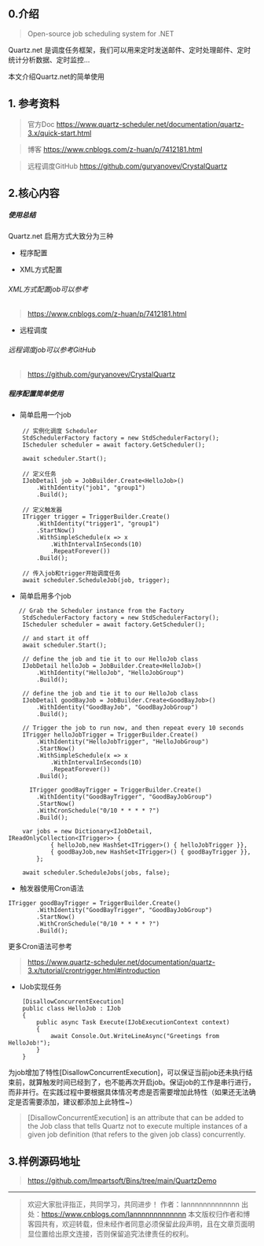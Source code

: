 



## 0.介绍
> Open-source job scheduling system for .NET

Quartz.net 是调度任务框架，我们可以用来定时发送邮件、定时处理邮件、定时统计分析数据、定时监控...

本文介绍Quartz.net的简单使用

## 1. 参考资料
> 官方Doc https://www.quartz-scheduler.net/documentation/quartz-3.x/quick-start.html

> 博客 https://www.cnblogs.com/z-huan/p/7412181.html

> 远程调度GitHub https://github.com/guryanovev/CrystalQuartz



## 2.核心内容
##### 使用总结
Quartz.net 启用方式大致分为三种
- 程序配置

- XML方式配置


###### XML方式配置job可以参考
>  https://www.cnblogs.com/z-huan/p/7412181.html

- 远程调度

###### 远程调度job可以参考GitHub
>  https://github.com/guryanovev/CrystalQuartz


##### 程序配置简单使用

-  简单启用一个job
```
    // 实例化调度 Scheduler
    StdSchedulerFactory factory = new StdSchedulerFactory();
    IScheduler scheduler = await factory.GetScheduler();

    await scheduler.Start();

    // 定义任务
    IJobDetail job = JobBuilder.Create<HelloJob>()
        .WithIdentity("job1", "group1")
        .Build();

    // 定义触发器
    ITrigger trigger = TriggerBuilder.Create()
        .WithIdentity("trigger1", "group1")
        .StartNow()
        .WithSimpleSchedule(x => x
            .WithIntervalInSeconds(10)
            .RepeatForever())
        .Build();

    // 传入job和trigger开始调度任务
    await scheduler.ScheduleJob(job, trigger);
```

-  简单启用多个job
```
   // Grab the Scheduler instance from the Factory
    StdSchedulerFactory factory = new StdSchedulerFactory();
    IScheduler scheduler = await factory.GetScheduler();

    // and start it off
    await scheduler.Start();

    // define the job and tie it to our HelloJob class
    IJobDetail helloJob = JobBuilder.Create<HelloJob>()
        .WithIdentity("HelloJob", "HelloJobGroup")
        .Build();

    // define the job and tie it to our HelloJob class
    IJobDetail goodBayJob = JobBuilder.Create<GoodBayJob>()
        .WithIdentity("GoodBayJob", "GoodBayJobGroup")
        .Build();

    // Trigger the job to run now, and then repeat every 10 seconds
    ITrigger helloJobTrigger = TriggerBuilder.Create()
        .WithIdentity("HelloJobTrigger", "HelloJobGroup")
        .StartNow()
        .WithSimpleSchedule(x => x
            .WithIntervalInSeconds(10)
            .RepeatForever())
        .Build();

      ITrigger goodBayTrigger = TriggerBuilder.Create()
        .WithIdentity("GoodBayTrigger", "GoodBayJobGroup")
        .StartNow()
        .WithCronSchedule("0/10 * * * * ?")
        .Build();

    var jobs = new Dictionary<IJobDetail, IReadOnlyCollection<ITrigger>> {
            { helloJob,new HashSet<ITrigger>() { helloJobTrigger }},
            { goodBayJob,new HashSet<ITrigger>() { goodBayTrigger }},
        };

    await scheduler.ScheduleJobs(jobs, false);
```

-  触发器使用Cron语法

```
ITrigger goodBayTrigger = TriggerBuilder.Create()
        .WithIdentity("GoodBayTrigger", "GoodBayJobGroup")
        .StartNow()
        .WithCronSchedule("0/10 * * * * ?")
        .Build();
```

更多Cron语法可参考
>  https://www.quartz-scheduler.net/documentation/quartz-3.x/tutorial/crontrigger.html#introduction
        


-  IJob实现任务
```
    [DisallowConcurrentExecution]
    public class HelloJob : IJob
    {
        public async Task Execute(IJobExecutionContext context)
        {
            await Console.Out.WriteLineAsync("Greetings from HelloJob!");
        }
    }
```
为job增加了特性[DisallowConcurrentExecution]，可以保证当前job还未执行结束前，就算触发时间已经到了，也不能再次开启job。保证job的工作是串行进行，而非并行。在实践过程中要根据具体情况考虑是否需要增加此特性（如果还无法确定是否需要添加，建议都添加上此特性~）
> [DisallowConcurrentExecution] is an attribute that can be added to the Job class that tells Quartz not to execute multiple instances of a given job definition (that refers to the given job class) concurrently.

## 3.样例源码地址

 > https://github.com/Impartsoft/Bins/tree/main/QuartzDemo

---


> 欢迎大家批评指正，共同学习，共同进步！
> 作者：Iannnnnnnnnnnnn
> 出处：https://www.cnblogs.com/Iannnnnnnnnnnnn
> 本文版权归作者和博客园共有，欢迎转载，但未经作者同意必须保留此段声明，且在文章页面明显位置给出原文连接，否则保留追究法律责任的权利。